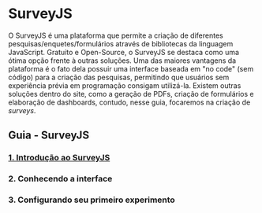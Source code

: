 # SurveyJS

O SurveyJS é uma plataforma que permite a criação de diferentes pesquisas/enquetes/formulários através de bibliotecas da linguagem JavaScript. Gratuito e Open-Source, o SurveyJS se destaca
como uma ótima opção frente à outras soluções. Uma das maiores vantagens da plataforma é o fato dela possuir uma interface baseada em "no code" (sem código) para a criação das pesquisas,
permitindo que usuários sem experiência prévia em programação consigam utilizá-la. Existem outras soluções dentro do site, como a geração de PDFs, criação de formulários e elaboração de
dashboards, contudo, nesse guia, focaremos na criação de _surveys_.

## Guia - SurveyJS

### [1. Introdução ao SurveyJS](1%20-%20Introdu%C3%A7%C3%A3o%20ao%20SurveyJS.md)
### 2. Conhecendo a interface
### 3. Configurando seu primeiro experimento
